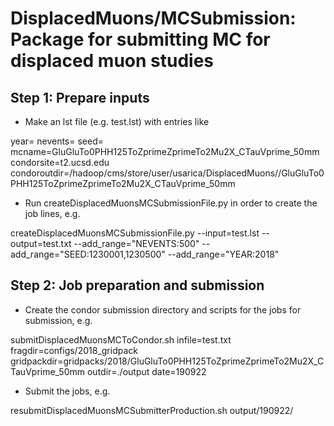 # DisplacedMuons/MCSubmission: Package for submitting MC for displaced muon studies

## Step 1: Prepare inputs

- Make an lst file (e.g. test.lst) with entries like

year=<YEAR> nevents=<NEVENTS> seed=<SEED> mcname=GluGluTo0PHH125ToZprimeZprimeTo2Mu2X_CTauVprime_50mm condorsite=t2.ucsd.edu condoroutdir=/hadoop/cms/store/user/usarica/DisplacedMuons/<YEAR>/GluGluTo0PHH125ToZprimeZprimeTo2Mu2X_CTauVprime_50mm


- Run createDisplacedMuonsMCSubmissionFile.py in order to create the job lines, e.g.

createDisplacedMuonsMCSubmissionFile.py --input=test.lst --output=test.txt --add_range="NEVENTS:500" --add_range="SEED:1230001,1230500" --add_range="YEAR:2018"


## Step 2: Job preparation and submission

- Create the condor submission directory and scripts for the jobs for submission, e.g.

submitDisplacedMuonsMCToCondor.sh infile=test.txt fragdir=configs/2018_gridpack gridpackdir=gridpacks/2018/GluGluTo0PHH125ToZprimeZprimeTo2Mu2X_CTauVprime_50mm outdir=./output date=190922


- Submit the jobs, e.g.

resubmitDisplacedMuonsMCSubmitterProduction.sh output/190922/

